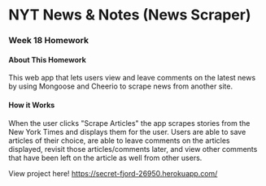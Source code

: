 # NYT News & Notes (News Scraper)

### Week 18 Homework
#### About This Homework

This web app that lets users view and leave comments on the latest news by using Mongoose and Cheerio to scrape news from another site.
<br />

#### How it Works
When the user clicks "Scrape Articles" the app scrapes stories from the New York Times and displays them for the user. Users are able to save articles of their choice, are able to leave comments on the articles displayed, revisit those articles/comments later, and view other comments that have been left on the article as well from other users.
<br />

View project here! https://secret-fjord-26950.herokuapp.com/
<br />